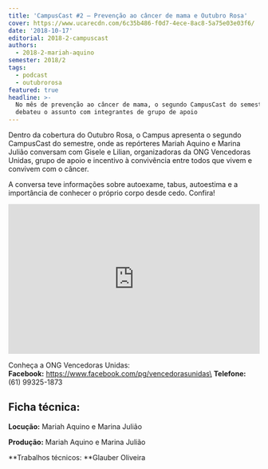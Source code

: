 ```yaml
---
title: 'CampusCast #2 – Prevenção ao câncer de mama e Outubro Rosa'
cover: https://www.ucarecdn.com/6c35b486-f0d7-4ece-8ac8-5a75e03e03f6/
date: '2018-10-17'
editorial: 2018-2-campuscast
authors:
  - 2018-2-mariah-aquino
semester: 2018/2
tags:
  - podcast
  - outubrorosa
featured: true
headline: >-
  No mês de prevenção ao câncer de mama, o segundo CampusCast do semestre
  debateu o assunto com integrantes de grupo de apoio
---
```

Dentro da cobertura do Outubro Rosa, o Campus apresenta o segundo CampusCast do semestre, onde as repórteres Mariah Aquino e Marina Julião conversam com Gisele e Lilian, organizadoras da ONG Vencedoras Unidas, grupo de apoio e incentivo à convivência entre todos que vivem e convivem com o câncer.

A conversa teve informações sobre autoexame, tabus, autoestima e a importância de conhecer o próprio corpo desde cedo. Confira!

<iframe width="100%" height="300" scrolling="no" frameborder="no" allow="autoplay" src="https://w.soundcloud.com/player/?url=https%3A//api.soundcloud.com/tracks/515440281&color=%23ff5500&auto_play=false&hide_related=false&show_comments=true&show_user=true&show_reposts=false&show_teaser=true&visual=true"></iframe>

Conheça a ONG Vencedoras Unidas:\
**Facebook:** https://www.facebook.com/pg/vencedorasunidas\
**Telefone:** (61) 99325-1873

## Ficha técnica:

**Locução:** Mariah Aquino e Marina Julião

**Produção:** Mariah Aquino e Marina Julião

**Trabalhos técnicos: **Glauber Oliveira
